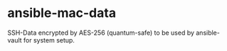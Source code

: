# ansible-mac-data

SSH-Data encrypted by AES-256 (quantum-safe) to be used by ansible-vault for system setup.
